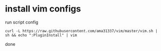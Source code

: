 # install vim configs 

run script config
```
curl -L https://raw.githubusercontent.com/ama31337/vim/master/vim.sh | sh && echo ":PluginInstall" | vim
```
done
